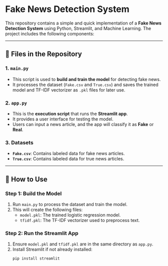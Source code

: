 # Fake News Detection System

This repository contains a simple and quick implementation of a **Fake News Detection System** using Python, Streamlit, and Machine Learning. The project includes the following components:

---

## 📂 Files in the Repository

### 1. `main.py`
- This script is used to **build and train the model** for detecting fake news.
- It processes the dataset (`Fake.csv` and `True.csv`) and saves the trained model and TF-IDF vectorizer as `.pkl` files for later use.

### 2. `app.py`
- This is the **execution script** that runs the **Streamlit app**.
- It provides a user interface for testing the model.
- Users can input a news article, and the app will classify it as **Fake** or **Real**.

### 3. Datasets
- **`Fake.csv`**: Contains labeled data for fake news articles.
- **`True.csv`**: Contains labeled data for true news articles.

---

## 🚀 How to Use

### Step 1: Build the Model
1. Run `main.py` to process the dataset and train the model.
2. This will create the following files:
   - `model.pkl`: The trained logistic regression model.
   - `tfidf.pkl`: The TF-IDF vectorizer used to preprocess text.

### Step 2: Run the Streamlit App
1. Ensure `model.pkl` and `tfidf.pkl` are in the same directory as `app.py`.
2. Install Streamlit if not already installed:
   ```bash
   pip install streamlit

